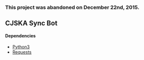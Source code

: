 ### This project was abandoned on December 22nd, 2015.

## CJSKA Sync Bot

#### Dependencies
 * [Python3](https://www.python.org/download/releases/3.0/)
 * [Requests](http://docs.python-requests.org/en/latest/)
